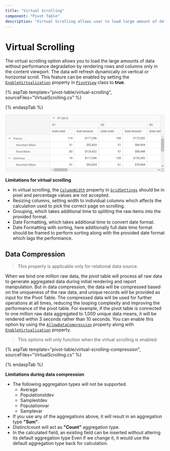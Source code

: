 ```yaml
---
title: "Virtual Scrolling"
component: "Pivot Table"
description: "Virtual Scrolling allows user to load large amount of data without performance degradation."
---
```


<!-- markdownlint-disable MD036 -->

# Virtual Scrolling

The virtual scrolling option allows you to load the large amounts of data without performance degradation by rendering rows and columns only in the content viewport. The data will refresh dynamically on vertical or horizontal scroll. This feature can be enabled by setting the [`EnableVirtualization`](https://help.syncfusion.com/cr/aspnetcore-js2/Syncfusion.EJ2.PivotView.PivotView.html#Syncfusion_EJ2_PivotView_PivotView_EnableVirtualization) property in [`PivotView`](https://help.syncfusion.com/cr/aspnetmvc-js2/Syncfusion.EJ2.PivotView.PivotView.html) class to **true**.

{% aspTab template="pivot-table/virtual-scrolling", sourceFiles="VirtualScrolling.cs" %}

{% endaspTab %}

![output](images/virtualscrolling.png)

**Limitations for virtual scrolling**

* In virtual scrolling, the [`ColumnWidth`](https://help.syncfusion.com/cr/aspnetcore-js2/Syncfusion.EJ2.PivotView.PivotViewGridSettings.html#Syncfusion_EJ2_PivotView_PivotViewGridSettings_ColumnWidth) property in [`GridSettings`](https://help.syncfusion.com/cr/aspnetmvc-js2/Syncfusion.EJ2.PivotView.PivotViewGridSettings.html) should be in pixel and percentage values are not accepted.
* Resizing columns, setting width to individual columns which affects the calculation used to pick the correct page on scrolling.
* Grouping, which takes additional time to splitting the raw items into the provided format.
* Date Formatting, which takes additional time to convert date format.
* Date Formatting with sorting, here additionally full date time format should be framed to perform sorting along with the provided date format which lags the performance.

## Data Compression

> This property is applicable only for relational data source.

When we bind one million raw data, the pivot table will process all raw data to generate aggregated data during initial rendering and report manipulation. But in data compression, the data will be compressed based on the uniqueness of the raw data, and unique records will be provided as input for the Pivot Table. The compressed data will be used for further operations at all times, reducing the looping complexity and improving the performance of the pivot table. For example, if the pivot table  is connected to one million raw data aggregated to 1,000 unique data means, it will be rendered within 3 seconds rather than 10 seconds. You can enable this option by using the [`AllowDataCompression`](https://help.syncfusion.com/cr/aspnetcore-js2/Syncfusion.EJ2.PivotView.PivotView.html#Syncfusion_EJ2_PivotView_PivotView_AllowDataCompression) property along with [`EnableVirtualization`](https://help.syncfusion.com/cr/aspnetcore-js2/Syncfusion.EJ2.PivotView.PivotView.html#Syncfusion_EJ2_PivotView_PivotView_EnableVirtualization) property.

> This options will only function when the virtual scrolling is enabled.

{% aspTab template="pivot-table/virtual-scrolling-compression", sourceFiles="VirtualScrolling.cs" %}

{% endaspTab %}

**Limitations during data compression**

* The following aggregation types will not be supported.
    * Average
    * Populationstdev
    * Samplestdev
    * Populationvar
    * Samplevar
* If you use any of the aggregations above, it will result in an aggregation type **"Sum"**.
* Distinctcount will act as **"Count"** aggregation type.
* In the calculated field, an existing field can be inserted without altering its default aggregation type Even if we change it, it would use the default aggregation type back for calculation.